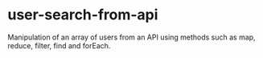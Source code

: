 # user-search-from-api
Manipulation of an array of users from an API using methods such as map, reduce, filter, find and forEach.
